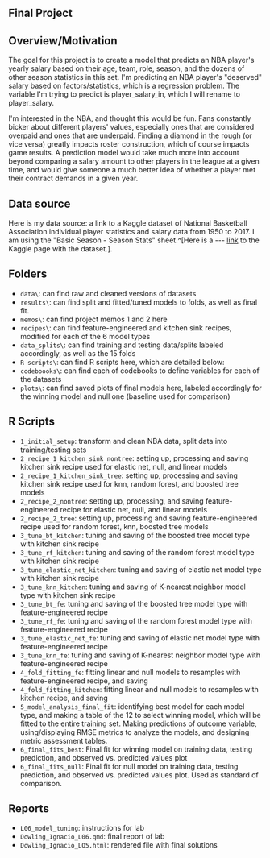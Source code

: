 ## Final Project

## Overview/Motivation 

The goal for this project is to create a model that predicts an NBA player's yearly salary based on their age, team, role, season, and the dozens of other season statistics in this set. I'm predicting an NBA player's "deserved" salary based on factors/statistics, which is a regression problem. The variable I'm trying to predict is player_salary_in, which I will rename to player_salary.

I'm interested in the NBA, and thought this would be fun. Fans constantly bicker about different players' values, especially ones that are considered overpaid and ones that are underpaid. Finding a diamond in the rough (or vice versa) greatly impacts roster construction, which of course impacts game results. A prediction model would take much  more into account beyond comparing a salary amount to other players in the league at a given time, and would give someone a much better idea of whether a player met their contract demands in a given year.

## Data source

Here is my data source: a link to a Kaggle dataset of National Basketball Association individual player statistics and salary data from 1950 to 2017. I am using the "Basic Season - Season Stats" sheet.^[Here is a --- [link](https://www.kaggle.com/datasets/whitefero/nba-players-advanced-season-stats-19782016) to the Kaggle page with the dataset.].


## Folders

- `data\`: can find raw and cleaned versions of datasets
- `results\`: can find split and fitted/tuned models to folds, as well as final fit.
- `memos\`: can find project memos 1 and 2 here
- `recipes\`: can find feature-engineered and kitchen sink recipes, modified for each of the 6 model
types
- `data_splits\`: can find training and testing data/splits labeled accordingly, as well as the 15 folds
- `R scripts\`: can find R scripts here, which are detailed below:
- `codeboooks\`: can find each of codebooks to define variables for each of the datasets
- `plots\`: can find saved plots of final models here, labeled accordingly for the winning model and null one (baseline used for comparison)


## R Scripts

- `1_initial_setup`: transform and clean NBA data, split data into training/testing sets
- `2_recipe_1_kitchen_sink_nontree`: setting up, processing and saving kitchen sink recipe used for elastic net, null, and linear models
- `2_recipe_1_kitchen_sink_tree`: setting up, processing and saving kitchen sink recipe used for knn, random forest, and boosted tree models
- `2_recipe_2_nontree`: setting up, processing, and saving feature-engineered recipe for elastic net, null, and linear models
- `2_recipe_2_tree`: setting up, processing and saving feature-engineered recipe used for random forest, knn, boosted tree models
- `3_tune_bt_kitchen`: tuning and saving of the boosted tree model type with kitchen sink recipe
- `3_tune_rf_kitchen`: tuning and saving of the random forest model type with kitchen sink recipe
- `3_tune_elastic_net_kitchen`: tuning and saving of elastic net model type with kitchen sink recipe
- `3_tune_knn_kitchen`: tuning and saving of K-nearest neighbor model type with kitchen sink recipe
- `3_tune_bt_fe`: tuning and saving of the boosted tree model type with feature-engineered recipe
- `3_tune_rf_fe`: tuning and saving of the random forest model type with feature-engineered recipe
- `3_tune_elastic_net_fe`: tuning and saving of elastic net model type with feature-engineered recipe
- `3_tune_knn_fe`: tuning and saving of K-nearest neighbor model type with feature-engineered recipe
- `4_fold_fitting_fe`: fitting linear and null models to resamples with feature-engineered recipe, and saving
- `4_fold_fitting_kitchen`: fitting linear and null models to resamples with kitchen recipe, and saving
- `5_model_analysis_final_fit`: identifying best model for each model type, and making a table of the 12 to select winning model, which will be fitted to the entire training set. Making predictions of outcome variable, using/displaying RMSE metrics to analyze the models, and designing metric assessment tables.
- `6_final_fits_best`: Final fit for winning model on training data, testing prediction, and observed vs. predicted values plot
- `6_final_fits_null`: Final fit for null model on training data, testing prediction, and observed vs. predicted values plot. Used as standard of comparison.



## Reports

- `L06_model_tuning`: instructions for lab
- `Dowling_Ignacio_L06.qmd`: final report of lab
- `Dowling_Ignacio_LO5.html`: rendered file with final solutions
